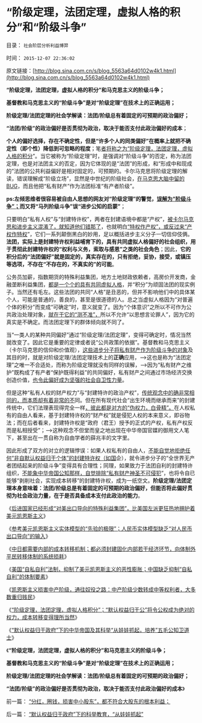 # “阶级定理，法团定理，虚拟人格的积分”和“阶级斗争”

目录： `社会阶层分析利益博羿` 

时间： `2015-12-07 22:36:02` 

原文链接：[http://blog.sina.com.cn/s/blog_5563a64d0102w4k1.html](http://blog.sina.com.cn/s/blog_5563a64d0102w4k1.html)

**“阶级定理，法团定理，虚拟人格的积分”和马克思主义的阶级斗争；**

**基督教和马克思主义的“阶级斗争”是对“阶级定理”在技术上的正确运用；**

**阶级定理/法团定理的社会学解读：法团/阶级总有着固定的可预期的政治偏好；**

**“法团/阶级”的政治偏好是否贯彻为政治，取决于能否支付此政治偏好的成本**；

**个人的偏好选择，存在不确定性，但是“许多个人的同类偏好”在概率上就把不确定性（即个性）降低到可忽略的程度**；笔[者将称之为“阶级定理，法团定理，虚拟人格的积分](../../../2015/12/5/虚拟人格的“阶级定理”，“绝对的权力”不是为了“贪污腐败”.md)”。当它被称为“阶级定理”时，是强调对“阶级斗争”的否定，称为法团定理，也是对法团主义的否定，因为它体现的是“法团”的形成，和“形成中和现成的”法团的公共利益偏好是相对固定的，可预期的。卡尔马克思将阶级定理的解读，错误理解成“阶级立场”，显然是中世纪的阶级社会，[在马克思大脑中留的BUG](../../../2011/11/4/“阶级斗争观念”是一个BUG.md)，而且他把“私有财产”作为法团标准“有产者阶级”。

**ps:左倾思维者很容易被自由人思想的网友对“阶级定理”的警觉，[误解为“阶级斗争”；](../../../2011/10/18/“阶级斗争”是对平民生命财产的宣战令.md)而又将“马列阶级斗争”误“进步公知的启蒙”**；

只要明白“私有人权”与“封建特许权”，两者在封建语境中都是“产权”，[被卡尔马克思和进步主义混淆了，就知道他们错那了](../../../2011/10/20/没有私有制就不存在社会分工；马克思主义的自相矛盾；.md)，也就明白[“特权作产权”，或反过来“产权作特权](../../../2009/7/31/特权的经济学含义及利益演绎.md)”，它们一系列颠倒黑白的妙用，足以概括进步主义分子一切信仰伎俩。**法团，实际上是封建特许权利益哺育下的，具有共同虚拟人格偏好的社会组织，用于贯彻此封建特许权的“权利与义务，索取与感恩”之类的社会角色**；因此，**它的积分后的“法团偏好”就是固定的，真实存在的，只有拒绝，妥协，接受，或镇压等选项，不存在“不存在的，不真实的”的可能**。

公务员加薪，指数期货的特殊利益集团，地方土地财政依赖者，高房价开发商，金融垄断利益集团，[都是一个个的具有共同虚拟人格](../../../2011/1/31/人和动物的区别及人权和利益逻辑.md)，并“积分”为顽固法团的现实例子。当然还有毛左。这些法团的共同“人格”是丑恶的，但并不影响他们中的具体某个人，可能是普通的，善良的，甚至是很道德的人。总之当虚拟人格因为“对普遍个体的积分”而变成“可确定”时，意义就变了。因为“个体意识”之所以不可作为公共政治处理对象，[就在于它的“测不准”，](../../../2013/6/29/测不准原理与意识形态，及法学中证据与口供的关系.md)所以不允许“以思想言论罪人”，因为它的真实是不确定。而法团定理下的群体倾向就不同了。

当“一类人的某种共同偏好”通过“阶级定理/法团定理”，变得可确定时，情况当然就改变了。因此它是重要的定律或者说“公共政策的依据”。基督教和马克思主义（卡尔马克思的信仰和价值观），[这些进步分子将私有财产作为阶级斗争的对象](../../../2011/10/30/“国家垄断资本主义”的大脑急转弯.md)及其目的时，就是对阶级定理/法团定理技术上的**正确**应用，——>这也是称为“法团定理”之唯一不合适处，而称为阶级定理就没有同样的误解，——>因为“私有财产之维护”既构成了有产者“保护既得利益”的共同偏好，私有财产之间通过市场经济交换创造价值，[也令此偏好成为坚强的社会自卫性力量](../../../2013/6/27/民粹公知羞于“利益，自利”，不敢面对人权自卫可大开杀戒.md)。

但是这种“私有人权的财产权力”与“封建特许的政治产权”，[传统观念中的确非常相同的，而本质却有着非常的不](../../../2012/10/9/公有制帝国的权力的长子继承权化，广泛世袭化；.md)同。但在所有现代社会“出生环境而继承而来”的封建传统中，它们法理表现得完全一样[，彼此都是对方的“伪权力，白骨精”。](../../../2011/12/18/宪章不是宪法，中世纪的特权，特许权，charter.md)在人权私有的自由人看来，基于封建特许权的“财产权”就是侵犯人权的本来意义，即谷物法；而在后者看来，封建特许权是“政府（君王）授予的正式的产权，私有产权反而是私相授受”；——>这种观念不但堂而皇之地出现在中华帝国官媒的御用文人笔下，甚至出在一贯自称为自由学者的薛兆丰的文字里。

因此形成了双方的对立的逻辑悖误：如果人权私有的自由人，[不能自觉地拒绝任何“非自默认权益归于个体”的封建特许权（如国](../../../2015/11/13/进步主义的左右派，都持有“默认权益归于公共”的共识.md)企），就令进步分子的“全世界无产者团结起来的阶级斗争”变得具有合理性；同理，如果致力于法团自利的封建特许组织，[不能象中华帝国公知那样，自觉排除“私有财产神圣不可侵犯](../../../2011/7/20/私有制与奴隶制的矛盾和unfair的含义.md)”，也将令自已能够“剥削社会，实现成本转移”的封建特许权，成为一纸空文。**阶级定理/法团定理本身意味着：法团/阶级总是有着固定的可预期的政治偏好，但能否将此偏好贯彻为社会政治力量，在于是否具备成本支付此政治的能力**。

《[后进国家已经形成“对美出口导向的特殊利益集团”，比美国左派更狂热地拥护着美元凯恩斯主义](../../../2015/11/26/（科兹纳定理＋凯恩斯悖论）：幸亏人民币没有采取竞争性贬值.md)》

《[参考美元凯恩斯主义实体模型的“先验的极限”；人民币实体模型缺乏“对人民币出口导向”的输入](../../../2015/11/29/参考美元凯恩斯主义实体模型的“先验的极限”.md)》

《[中日都需要内部的成本转移机制；都必须封建固化内部若干经济环节，向体制外平民转移体制的系统损耗](../../../2015/11/30/中日的凯恩斯主义都需要“外源财富的充电”；.md)》

《[美国“自私自利”法制，抑制了美元凯恩斯主义的恶性膨胀；中国缺乏抑制“自私自利”的体制要素](../../../2015/12/1/美国“自私自利”法制，抑制美元凯恩斯主义的恶性膨胀；.md)》

《[凯恩斯主义损害中产阶级，通往奴役之路：中产阶级少数转成中等权利者，大多数重归贱民](../../../2015/12/3/凯恩斯主义损害中产阶级，直到中产阶级彻底消失；.md)》

《[“阶级定理，法团定理，虚拟人格积分”；“默认权益归于公”将令公权成为绝对的权力，成本转移变得理所当然](../../../2015/12/5/虚拟人格的“阶级定理”，“绝对的权力”不是为了“贪污腐败”.md)》

《[“默认权益归于政府”下的中华帝国及其科举“从娃娃抓起，培养”五毛公知卫道士](../../../2015/12/6/“默认权益归于政府”下的科举教育，“从娃娃抓起”.md)》

《**“阶级定理，法团定理，虚拟人格的积分”和马克思主义的阶级斗争；**

**基督教和马克思主义的“阶级斗争”是对“阶级定理”在技术上的正确运用；**

**阶级定理/法团定理的社会学解读：法团/阶级总有着固定的可预期的政治偏好；**

**“法团/阶级”的政治偏好是否贯彻为政治，取决于能否支付此政治偏好的成本**》

前一篇： [“分红，圈钱，损害中小股东”，都不符合大股东的根本利益；](../../../2016/3/1/“分红，圈钱，损害中小股东”，都不符合大股东的根本利益；.md)

后一篇： [“默认权益归于政府”下的科举教育，“从娃娃抓起”](../../../2015/12/6/“默认权益归于政府”下的科举教育，“从娃娃抓起”.md)

